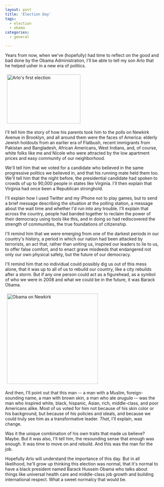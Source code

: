 ```yaml
---
layout: post
title: 'Election Day'
tags:
  - election
  - obama
categories:
  - general

---
```


Years from now, when we've (hopefully) had time to reflect on the good and bad done by the Obama Administration, I'll be able to tell my son Arlo that he helped usher in a new era of politics.

<a title="View 'Arlo's first election' on Flickr.com" href="http://www.flickr.com/photos/94755749@N00/3002212791"><img class="alignleft" style="border:0 none;margin:6px;" src="http://farm4.static.flickr.com/3066/3002212791_deabcd16eb_m.jpg" border="0" alt="Arlo's first election" width="240" height="160" /></a>

I'll tell him the story of how his parents took him to the polls on Newkirk Avenue in Brooklyn, and all around them were the faces of America:  elderly Jewish holdouts from an earlier era of Flatbush, recent immigrants from Pakistan and Bangladesh, African Americans, West Indians, and, of course, white folks like me and Nicole who were attracted by the low apartment prices and easy community of our neighborhood.

We'll tell him that we voted for a candidate who believed in the same progressive politics we believed in, and that his running mate held them too.  We'll tell him that the night before, the presidential candidate had spoken to crowds of up to 90,000 people in states like Virginia.  I'll then explain that Virginia had once been a Republican stronghold.

I'll explain how I used Twitter and my iPhone not to play games, but to send a brief message describing the situation at the polling station, a message about the wait time and whether I'd run into any trouble.  I'll explain that across the country, people had banded together to reclaim the power of their democracy using tools like this, and in doing so had rediscovered the strength of communities, the true foundations of citizenship.

I'll remind him that we were emerging from one of the darkest periods in our country's history, a period in which our nation had been attacked by terrorists, an act that, rather than uniting us, inspired our leaders to lie to us, to offer false comfort, and to enact grave misdeeds that endangered not only our own physical safety, but the future of our democracy.

I'll remind him that no individual could possibly dig us out of this mess alone, that it was up to all of us to rebuild our country, like a city rebuilds after a storm.  But if any one person could act as a figurehead, as a symbol of who we were in 2008 and what we could be in the future, it was Barack Obama.

<a title="View 'Obama on Newkirk' on Flickr.com" href="http://www.flickr.com/photos/94755749@N00/3002212825"><img class="alignright" style="border:0 none;margin:6px;" src="http://static.flickr.com/3198/3002212825_eb339af7c5.jpg" border="0" alt="Obama on Newkirk" width="297" height="295" /></a>

And then, I'll point out that this man -- a man with a Muslim, foreign-sounding name, a man with brown skin, a man who ate <em>arugula</em> -- was the man who inspired white, black, hispanic, Asian, rich, middle-class, and poor Americans alike.  Most of us voted for him not because of his skin color or his background, but because of his policies and ideals, and because we could truly see him as a transformative leader.  <em>That</em>, I'll explain, was change.

Was it the unique combination of his own traits that made us believe?  Maybe.  But it was also, I'll tell him, the resounding sense that enough was enough.  It was time to move on and rebuild.  And this was the man for the job.

Hopefully Arlo will understand the importance of this day.  But in all likelihood, he'll grow up thinking this election was normal, that it's normal to have a black president named Barack Hussein Obama who talks about things like universal health care and middle-class job growth and building international respect.  What a sweet normalcy that would be.

